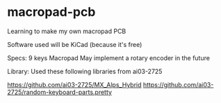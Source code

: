 # macropad-pcb
Learning to make my own macropad PCB

Software used will be KiCad (because it's free)

Specs:
9 keys Macropad
May implement a rotary encoder in the future

Library:
Used these following libraries from ai03-2725

https://github.com/ai03-2725/MX_Alps_Hybrid
https://github.com/ai03-2725/random-keyboard-parts.pretty
